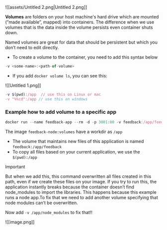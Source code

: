   

![[assets/Untitled 2.png|Untitled 2.png]]

  

**Volumes** are folders on your host machine's hard drive which are mounted (”made available”, mapped) into containers. The difference when we use volumes that is the data inside the volume persists even container shuts down.

  

Named volumes are great for data that should be persistent but which you don’t need to edit directly.

  

- To create a volume to the container, you need to add this syntax below

```JavaScript
-v <some-name>:<path-of-volume>
```

  

- If you add `docker volume ls`, you can see this:

![[Untitled 1.png]]

  

```JavaScript
-v $(pwd):/app  // use this on Linux or mac
-v "%%cd":/app // use this on windows
```

  

### Example how to add volume to a specific app

  

```JavaScript
docker run --name feedback-app --rm -d -p 3001:80 -v feedback:/app/feedback -v $(pwd):/app -v /app/node_modules feedback-node:volumes
```

  

The image `feedback-node:volumes` have a workdir as `/app`

- The volume that maintains new files of this application is named `feedback:/app/feedback`
- To copy all files based on your current application, we use the `$(pwd):/app`

  

> [!important]  
> But when we add this, this command overwritten all files created in this path, even if we create these files on your image. If you try to run this, the application instantly breaks because the container doesn’t find node_modules to import the libraries. This happens because this example runs a node app.To fix that we need to add another volume specifying that node modules can’t be overwritten.  

  

Now add `-v /app/node_modules` to fix that!!

  

![[image.png]]